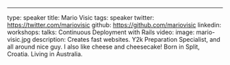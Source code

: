 ---
type: speaker
title: Mario Visic
tags: speaker
twitter: https://twitter.com/mariovisic
github: https://github.com/mariovisic
linkedin: 
workshops:
talks: Continuous Deployment with Rails
video: 
image: mario-visic.jpg
description: Creates fast websites. Y2k Preparation Specialist, and all around nice guy. I also like cheese and cheesecake! Born in Split, Croatia. Living in Australia.
